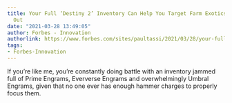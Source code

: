 ```yaml
---
title: Your Full ‘Destiny 2’ Inventory Can Help You Target Farm Exotics, It Turns
  Out
date: "2021-03-28 13:49:05"
author: Forbes - Innovation
authorlink: https://www.forbes.com/sites/paultassi/2021/03/28/your-full-destiny-2-inventory-can-help-you-target-farm-exotics-it-turns-out/
tags:
- Forbes-Innovation
---
```

If you’re like me, you’re constantly doing battle with an inventory jammed full of Prime Engrams, Eververse Engrams and overwhelmingly Umbral Engrams, given that no one ever has enough hammer charges to properly focus them.